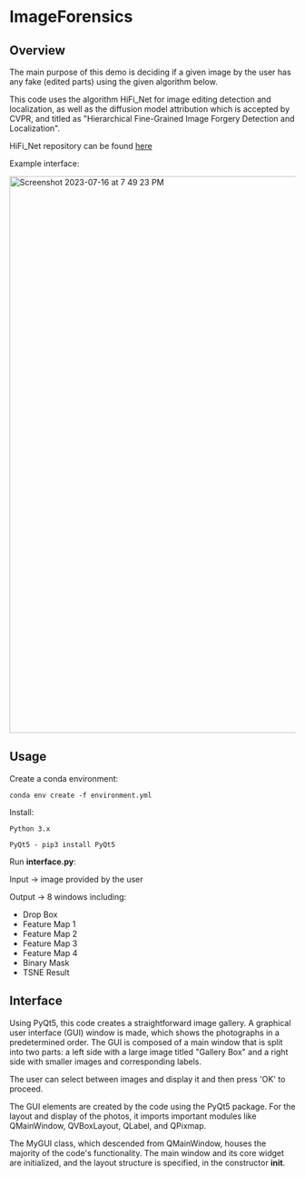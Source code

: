 # ImageForensics

## Overview
The main purpose of this demo is deciding if a given image by the user has any fake (edited parts) using the given algorithm below.

This code uses the algorithm HiFi_Net for image editing detection and localization, as well as the diffusion model attribution which is accepted by CVPR, and titled as "Hierarchical Fine-Grained Image Forgery Detection and Localization".

HiFi_Net repository can be found [here](https://github.com/CHELSEA234/HiFi_IFDL/tree/main)

Example interface:

<img width="980" alt="Screenshot 2023-07-16 at 7 49 23 PM" src="https://github.com/baranmanti/ImageForensics/assets/70177697/355dbd9d-3fef-40fb-a416-50541b7b9ff4">


## Usage 
Create a conda environment: 

`conda env create -f environment.yml`

Install:

`Python 3.x`

`PyQt5 - pip3 install PyQt5`

Run **interface.py**:

Input -> image provided by the user

Output -> 8 windows including:
   * Drop Box
   * Feature Map 1
   * Feature Map 2
   * Feature Map 3
   * Feature Map 4
   * Binary Mask
   * TSNE Result

## Interface
Using PyQt5, this code creates a straightforward image gallery. A graphical user interface (GUI) window is made, which shows the photographs in a predetermined order. The GUI is composed of a main window that is split into two parts: a left side with a large image titled "Gallery Box" and a right side with smaller images and corresponding labels.

The user can select between images and display it and then press 'OK' to proceed.

The GUI elements are created by the code using the PyQt5 package. For the layout and display of the photos, it imports important modules like QMainWindow, QVBoxLayout, QLabel, and QPixmap.

The MyGUI class, which descended from QMainWindow, houses the majority of the code's functionality. The main window and its core widget are initialized, and the layout structure is specified, in the constructor __init__.







